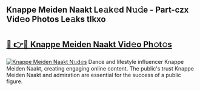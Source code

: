 ## Knappe Meiden Naakt Le𝚊k𝚎d N𝚞𝚍e - Part-czx Vid𝚎o Photos Le𝚊ks tIkxo

# <h2><a href="http://fb43dq1.evod.top/?m=Knappe+Meiden+Naakt">🔗 👉🔴 Knappe Meiden Naakt Vid𝚎o Ph𝚘t𝚘s</a></h2>

[![Knappe Meiden Naakt N𝚞d𝚎s](https://i.imgur.com/8V9OHl7.gif)](http://fb43dq1.evod.top/?m=Knappe+Meiden+Naakt)
Dance and lifestyle influencer Knappe Meiden Naakt, creating engaging online content. The public's trust Knappe Meiden Naakt and admiration are essential for the success of a public figure. 
